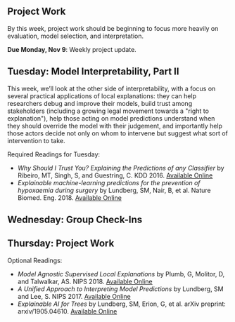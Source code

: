 ## Project Work
By this week, project work should be beginning to focus more heavily on evaluation, model selection, and interpretation. 

**Due Monday, Nov 9**: Weekly project update.

## Tuesday: Model Interpretability, Part II
This week, we’ll look at the other side of interpretability, with a
focus on several practical applications of local explanations: they
can help researchers debug and improve their models, build trust
among stakeholders (including a growing legal movement towards a
"right to explanation"), help those acting on model predictions
understand when they should override the model with their judgement,
and importantly help those actors decide not only on whom to intervene
but suggest what sort of intervention to take. 

Required Readings for Tuesday:
- *Why Should I Trust You? Explaining the Predictions of any Classifier* by Ribeiro, MT, Singh, S, and Guestring, C. KDD 2016. [Available Online](https://dl.acm.org/doi/abs/10.1145/2939672.2939778)
- *Explainable machine-learning predictions for the prevention of hypoxaemia during surgery* by Lundberg, SM, Nair, B, et al. Nature Biomed. Eng. 2018. [Available Online](https://www.nature.com/articles/s41551-018-0304-0.pdf)

## Wednesday: Group Check-Ins

## Thursday: Project Work

Optional Readings:
- *Model Agnostic Supervised Local Explanations* by Plumb, G, Molitor, D, and Talwalkar, AS. NIPS 2018. [Available Online](http://papers.nips.cc/paper/7518-model-agnostic-supervised-local-explanations)
- *A Unified Approach to Interpreting Model Predictions* by Lundberg, SM and Lee, S. NIPS 2017.  [Available Online](http://papers.nips.cc/paper/7062-a-unified-approach-to-interpreting-model-predicti)
- *Explainable AI for Trees* by Lundberg, SM, Erion, G, et al. arXiv preprint: arxiv/1905.04610. [Available Online](https://arxiv.org/pdf/1905.04610.pdf)
